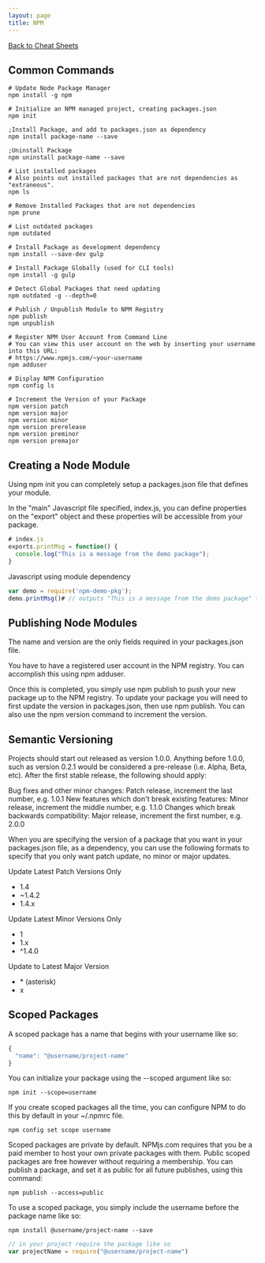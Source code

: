 ```yaml
---
layout: page
title: NPM
---
```

[Back to Cheat Sheets](/resources/cheat-sheets/)

## Common Commands

``` shell
# Update Node Package Manager
npm install -g npm

# Initialize an NPM managed project, creating packages.json
npm init

;Install Package, and add to packages.json as dependency
npm install package-name --save

;Uninstall Package
npm uninstall package-name --save

# List installed packages
# Also points out installed packages that are not dependencies as "extraneous".
npm ls

# Remove Installed Packages that are not dependencies
npm prune

# List outdated packages
npm outdated

# Install Package as development dependency
npm install --save-dev gulp

# Install Package Globally (used for CLI tools)
npm install -g gulp

# Detect Global Packages that need updating
npm outdated -g --depth=0

# Publish / Unpublish Module to NPM Registry
npm publish
npm unpublish

# Register NPM User Account from Command Line
# You can view this user account on the web by inserting your username into this URL:
# https://www.npmjs.com/~your-username
npm adduser

# Display NPM Configuration
npm config ls

# Increment the Version of your Package
npm version patch
npm version major
npm version minor
npm version prerelease
npm version preminor
npm version premajor
```

## Creating a Node Module

Using npm init you can completely setup a packages.json file that defines your module.

In the "main" Javascript file specified, index.js, you can define properties on the "export" object and these properties will be accessible from your package.

``` javascript
# index.js
exports.printMsg = function() {
  console.log("This is a message from the demo package");
}
```

Javascript using module dependency

``` javascript
var demo = require('npm-demo-pkg');
demo.printMsg()# // outputs "This is a message from the demo package" to console
```

## Publishing Node Modules

The name and version are the only fields required in your packages.json file.

You have to have a registered user account in the NPM registry. You can accomplish this using npm adduser.

Once this is completed, you simply use npm publish to push your new package up to the NPM registry. To update your package you will need to first update the version in packages.json, then use npm publish. You can also use the npm version command to increment the version.

## Semantic Versioning

Projects should start out released as version 1.0.0. Anything before 1.0.0, such as version 0.2.1 would be considered a pre-release (i.e. Alpha, Beta, etc). After the first stable release, the following should apply:

Bug fixes and other minor changes: Patch release, increment the last number, e.g. 1.0.1
New features which don't break existing features: Minor release, increment the middle number, e.g. 1.1.0
Changes which break backwards compatibility: Major release, increment the first number, e.g. 2.0.0

When you are specifying the version of a package that you want in your packages.json file, as a dependency, you can use the following formats to specify that you only want patch update, no minor or major updates.

Update Latest Patch Versions Only

* 1.4
* ~1.4.2
* 1.4.x

Update Latest Minor Versions Only

* 1
* 1.x
* ^1.4.0

Update to Latest Major Version

* \* (asterisk)
* x

## Scoped Packages

A scoped package has a name that begins with your username like so:

``` javascript
{
  "name": "@username/project-name"
}
```

You can initialize your package using the --scoped argument like so:

``` shell
npm init --scope=username
```

If you create scoped packages all the time, you can configure NPM to do this by default in your ~/.npmrc file.

``` shell
npm config set scope username
```

Scoped packages are private by default. NPMjs.com requires that you be a paid member to host your own private packages with them. Public scoped packages are free however without requiring a membership. You can publish a package, and set it as public for all future publishes, using this command:

``` shell
npm publish --access=public
```

To use a scoped package, you simply include the username before the package name like so:

``` shell
npm install @username/project-name --save
```

``` javascript
// in your project require the package like so
var projectName = require("@username/project-name")
```
